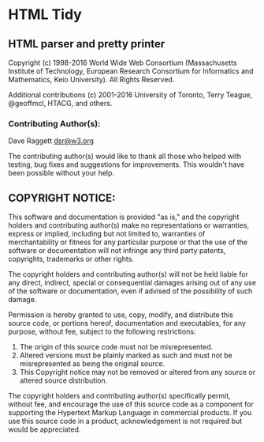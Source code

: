 # HTML Tidy

## HTML parser and pretty printer

Copyright (c) 1998-2016 World Wide Web Consortium
(Massachusetts Institute of Technology, European Research 
Consortium for Informatics and Mathematics, Keio University).
All Rights Reserved.

Additional contributions (c) 2001-2016 University of Toronto, Terry Teague, 
@geoffmcl, HTACG, and others.

### Contributing Author(s):

  Dave Raggett <dsr@w3.org>

The contributing author(s) would like to thank all those who
helped with testing, bug fixes and suggestions for improvements. 
This wouldn't have been possible without your help.

## COPYRIGHT NOTICE:

This software and documentation is provided "as is," and
the copyright holders and contributing author(s) make no
representations or warranties, express or implied, including
but not limited to, warranties of merchantability or fitness
for any particular purpose or that the use of the software or
documentation will not infringe any third party patents,
copyrights, trademarks or other rights. 

The copyright holders and contributing author(s) will not be held
liable for any direct, indirect, special or consequential damages
arising out of any use of the software or documentation, even if
advised of the possibility of such damage.

Permission is hereby granted to use, copy, modify, and distribute
this source code, or portions hereof, documentation and executables,
for any purpose, without fee, subject to the following restrictions:

1. The origin of this source code must not be misrepresented.
2. Altered versions must be plainly marked as such and must
not be misrepresented as being the original source.
3. This Copyright notice may not be removed or altered from any
source or altered source distribution.

The copyright holders and contributing author(s) specifically
permit, without fee, and encourage the use of this source code
as a component for supporting the Hypertext Markup Language in
commercial products. If you use this source code in a product,
acknowledgement is not required but would be appreciated.
